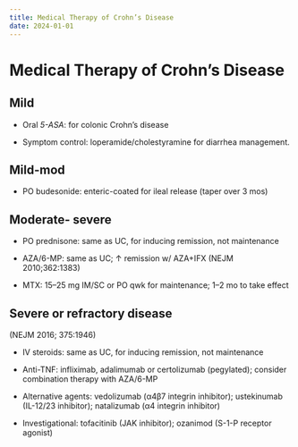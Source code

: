 ```yaml
---
title: Medical Therapy of Crohn’s Disease
date: 2024-01-01
---
```


# Medical Therapy of Crohn’s Disease

## Mild

- Oral _5-ASA_: for colonic Crohn’s disease

- Symptom control: loperamide/cholestyramine for diarrhea management.

## Mild-mod

- PO budesonide: enteric-coated for ileal release (taper over 3 mos)

## Moderate- severe

- PO prednisone: same as UC, for inducing remission, not maintenance

- AZA/6-MP: same as UC; ↑ remission w/ AZA+IFX (NEJM 2010;362:1383)

- MTX: 15–25 mg IM/SC or PO qwk for maintenance; 1–2 mo to take effect

## Severe or refractory disease

(NEJM 2016; 375:1946)

- IV steroids: same as UC, for inducing remission, not maintenance

- Anti-TNF: infliximab, adalimumab or certolizumab (pegylated); consider combination therapy with AZA/6-MP

- Alternative agents: vedolizumab (α4β7 integrin inhibitor); ustekinumab (IL-12/23 inhibitor); natalizumab (α4 integrin inhibitor)

- Investigational: tofacitinib (JAK inhibitor); ozanimod (S-1-P receptor agonist)
